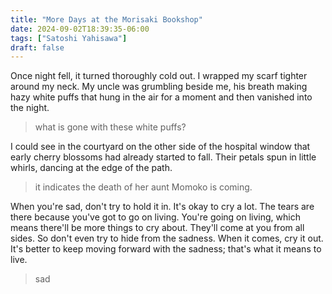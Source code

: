 ```yaml
---
title: "More Days at the Morisaki Bookshop"
date: 2024-09-02T18:39:35-06:00
tags: ["Satoshi Yahisawa"]
draft: false
---
```


Once night fell, it turned thoroughly cold out. I wrapped my scarf tighter around my neck. My uncle was grumbling beside me, his breath making hazy white puffs that hung in the air for a moment and then vanished into the night.

> what is gone with these white puffs?

I could see in the courtyard on the other side of the hospital window that early cherry blossoms had already started to fall. Their petals spun in little whirls, dancing at the edge of the path.

> it indicates the death of her aunt Momoko is coming.

When you're sad, don't try to hold it in. It's okay to cry a lot. The tears are there because you've got to go on living. You're going on living, which means there'll be more things to cry about. They'll come at you from all sides. So don't even try to hide from the sadness. When it comes, cry it out. It's better to keep moving forward with the sadness; that's what it means to live.

> sad
 
